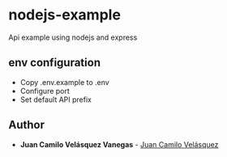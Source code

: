 # nodejs-example

Api example using nodejs and express

## env configuration

* Copy .env.example to .env
* Configure port
* Set default API prefix

## Author

* **Juan Camilo Velásquez Vanegas** - [Juan Camilo Velásquez](https://github.com/pillowslept)